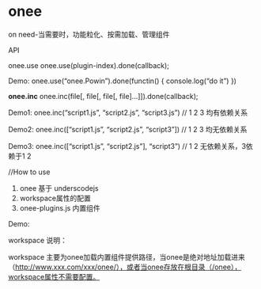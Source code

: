 onee
====

on need-当需要时，功能粒化、按需加载、管理组件

API

onee.use
onee.use(plugin-index).done(callback);

Demo:
onee.use(“onee.Powin”).done(functin() {
	console.log(“do it”)
})

<strong>onee.inc</strong>
onee.inc(file[, file[, file[, file]...]]).done(callback);

Demo1:
onee.inc(“script1.js”, “script2.js”, “script3.js”) // 1 2 3 均有依赖关系

Demo2:
onee.inc([“script1.js”, “script2.js”, “script3”]) // 1 2 3 均无依赖关系

Demo3:
onee.inc([“script1.js”, “script2.js”], “script3”) //  1 2 无依赖关系，3依赖于1 2

//How to use

1. onee 基于 underscodejs
2. workspace属性的配置
3. onee-plugins.js 内置组件

Demo:
<script src="/onee/Base/Underscode/underscodejs.min.js"></script>
<script src="/onee/Base/onee.js" workspace=""></script>
<script src="/onee/Base/onee-plugins.js"></script>

workspace 说明：

workspace 主要为onee加载内置组件提供路径，当onee是绝对地址加载进来（http://www.xxx.com/xxx/onee/），或者当onee存放在根目录（/onee），workspace属性不需要配置。

